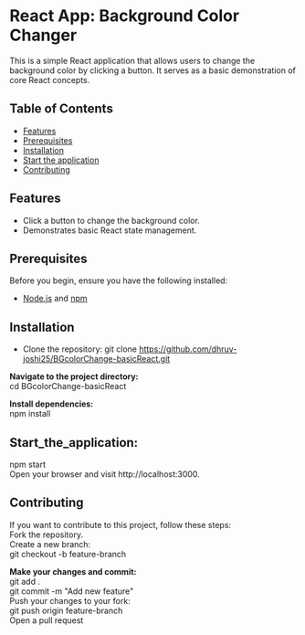 # React App: Background Color Changer

This is a simple React application that allows users to change the background color by clicking a button. It serves as a basic demonstration of core React concepts.

## Table of Contents

- [Features](#features)
- [Prerequisites](#prerequisites)
- [Installation](#installation)
- [Start the application](#Start_the_application)
- [Contributing](#Contributing)

## Features

- Click a button to change the background color.
- Demonstrates basic React state management.

## Prerequisites

Before you begin, ensure you have the following installed:

- [Node.js](https://nodejs.org/) and [npm](https://www.npmjs.com/)

## Installation

- Clone the repository: 
   git clone https://github.com/dhruv-joshi25/BGcolorChange-basicReact.git

**Navigate to the project directory:**
<br>cd BGcolorChange-basicReact

**Install dependencies:** 
<br>npm install 

## Start_the_application:
npm start
<br>Open your browser and visit http://localhost:3000.

## Contributing
If you want to contribute to this project, follow these steps:
<br>Fork the repository.
<br>Create a new branch:
<br>git checkout -b feature-branch

**Make your changes and commit:**<br>
git add . 
<br>git commit -m "Add new feature"
<br>Push your changes to your fork:
<br>git push origin feature-branch
<br>Open a pull request
